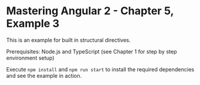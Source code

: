 # Mastering Angular 2 - Chapter 5, Example 3

This is an example for built in structural directives. 

Prerequisites: Node.js and TypeScript (see Chapter 1 for step by step environment setup)

Execute `npm install` and `npm run start` to install the required dependencies and see the example in action.